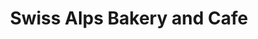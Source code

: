 ---
title: "Swiss Alps Bakery and Cafe"
url: /albuquerque/swiss-alps-bakery-and-cafe/
shop: bakery
---